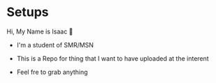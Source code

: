 # Setups
Hi, My Name is Isaac  👋

- I'm a student of SMR/MSN

- This is a Repo for thing that I want to have uploaded at the interent

- Feel fre to grab anything
